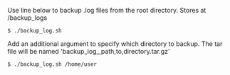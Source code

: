 Use line below to backup .log files from the root directory. Stores at /backup_logs
```
$ ./backup_log.sh
```
Add an additional argument to specify which directory to backup. The tar file will be named 
'backup_log_,path,to,directory.tar.gz'
```
$ ./backup_log.sh /home/user
```
